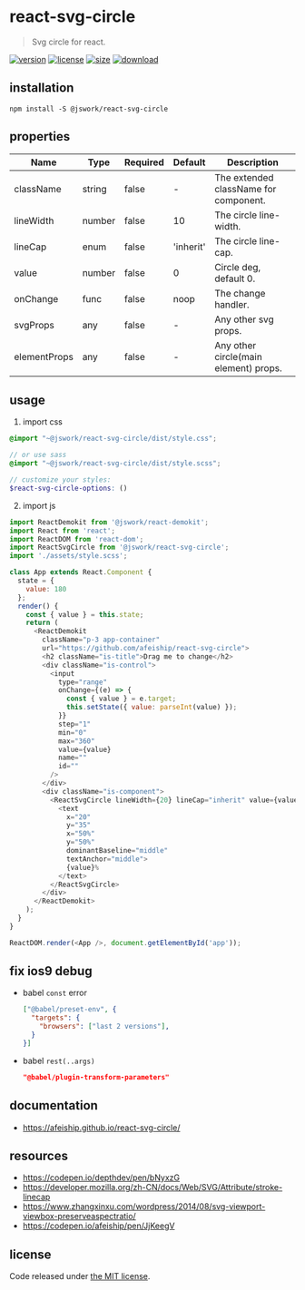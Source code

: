 # react-svg-circle
> Svg circle for react.

[![version][version-image]][version-url]
[![license][license-image]][license-url]
[![size][size-image]][size-url]
[![download][download-image]][download-url]

## installation
```shell
npm install -S @jswork/react-svg-circle
```

## properties
| Name         | Type   | Required | Default   | Description                           |
| ------------ | ------ | -------- | --------- | ------------------------------------- |
| className    | string | false    | -         | The extended className for component. |
| lineWidth    | number | false    | 10        | The circle line-width.                |
| lineCap      | enum   | false    | 'inherit' | The circle line-cap.                  |
| value        | number | false    | 0         | Circle deg, default 0.                |
| onChange     | func   | false    | noop      | The change handler.                   |
| svgProps     | any    | false    | -         | Any other svg props.                  |
| elementProps | any    | false    | -         | Any other circle(main element) props. |


## usage
1. import css
  ```scss
  @import "~@jswork/react-svg-circle/dist/style.css";

  // or use sass
  @import "~@jswork/react-svg-circle/dist/style.scss";

  // customize your styles:
  $react-svg-circle-options: ()
  ```
2. import js
  ```js
  import ReactDemokit from '@jswork/react-demokit';
  import React from 'react';
  import ReactDOM from 'react-dom';
  import ReactSvgCircle from '@jswork/react-svg-circle';
  import './assets/style.scss';

  class App extends React.Component {
    state = {
      value: 180
    };
    render() {
      const { value } = this.state;
      return (
        <ReactDemokit
          className="p-3 app-container"
          url="https://github.com/afeiship/react-svg-circle">
          <h2 className="is-title">Drag me to change</h2>
          <div className="is-control">
            <input
              type="range"
              onChange={(e) => {
                const { value } = e.target;
                this.setState({ value: parseInt(value) });
              }}
              step="1"
              min="0"
              max="360"
              value={value}
              name=""
              id=""
            />
          </div>
          <div className="is-component">
            <ReactSvgCircle lineWidth={20} lineCap="inherit" value={value}>
              <text
                x="20"
                y="35"
                x="50%"
                y="50%"
                dominantBaseline="middle"
                textAnchor="middle">
                {value}%
              </text>
            </ReactSvgCircle>
          </div>
        </ReactDemokit>
      );
    }
  }

  ReactDOM.render(<App />, document.getElementById('app'));

  ```

## fix ios9 debug
- babel `const` error
  ```json
  ["@babel/preset-env", {
    "targets": {
      "browsers": ["last 2 versions"],
    }
  }]
  ```
- babel `rest(..args)`
  ```json
  "@babel/plugin-transform-parameters"
  ```

## documentation
- https://afeiship.github.io/react-svg-circle/

## resources
- https://codepen.io/depthdev/pen/bNyxzG
- https://developer.mozilla.org/zh-CN/docs/Web/SVG/Attribute/stroke-linecap
- https://www.zhangxinxu.com/wordpress/2014/08/svg-viewport-viewbox-preserveaspectratio/
- https://codepen.io/afeiship/pen/JjKeegV


## license
Code released under [the MIT license](https://github.com/afeiship/react-svg-circle/blob/master/LICENSE.txt).

[version-image]: https://img.shields.io/npm/v/@jswork/react-svg-circle
[version-url]: https://npmjs.org/package/@jswork/react-svg-circle

[license-image]: https://img.shields.io/npm/l/@jswork/react-svg-circle
[license-url]: https://github.com/afeiship/react-svg-circle/blob/master/LICENSE.txt

[size-image]: https://img.shields.io/bundlephobia/minzip/@jswork/react-svg-circle
[size-url]: https://github.com/afeiship/react-svg-circle/blob/master/dist/react-svg-circle.min.js

[download-image]: https://img.shields.io/npm/dm/@jswork/react-svg-circle
[download-url]: https://www.npmjs.com/package/@jswork/react-svg-circle
